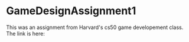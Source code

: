 # GameDesignAssignment1


This was an assignment from Harvard's cs50 game developement class. The link is here: 
